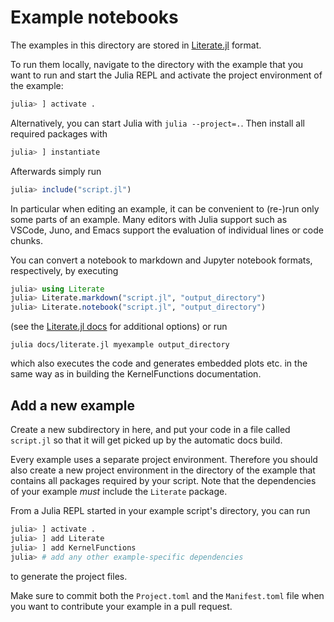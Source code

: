 # Example notebooks

The examples in this directory are stored in [Literate.jl](https://github.com/fredrikekre/Literate.jl) format.

To run them locally, navigate to the directory with the example that you want to run and
start the Julia REPL and activate the project environment of the example:
```julia
julia> ] activate .
```
Alternatively, you can start Julia with `julia --project=.`. Then install all required
packages with
```julia
julia> ] instantiate
```
Afterwards simply run
```julia
julia> include("script.jl")
```
In particular when editing an example, it can be convenient to (re-)run only some parts of
an example.
Many editors with Julia support such as VSCode, Juno, and Emacs support the evaluation of individual lines or code chunks.

You can convert a notebook to markdown and Jupyter notebook formats, respectively, by executing
```julia
julia> using Literate
julia> Literate.markdown("script.jl", "output_directory")
julia> Literate.notebook("script.jl", "output_directory")
```
(see the [Literate.jl docs](https://fredrikekre.github.io/Literate.jl/v2/) for additional options) or run
```shell
julia docs/literate.jl myexample output_directory
```
which also executes the code and generates embedded plots etc. in the same way as in building the KernelFunctions documentation.

## Add a new example

Create a new subdirectory in here, and put your code in a file called `script.jl` so that it will get picked up by the automatic docs build.

Every example uses a separate project environment. Therefore you should also create a new
project environment in the directory of the example that contains all packages required by your script.
Note that the dependencies of your example *must* include the `Literate` package.

From a Julia REPL started in your example script's directory, you can run
```julia
julia> ] activate .
julia> ] add Literate
julia> ] add KernelFunctions
julia> # add any other example-specific dependencies
```
to generate the project files.

Make sure to commit both the `Project.toml` and the `Manifest.toml` file when you want to contribute your example in a pull request.
